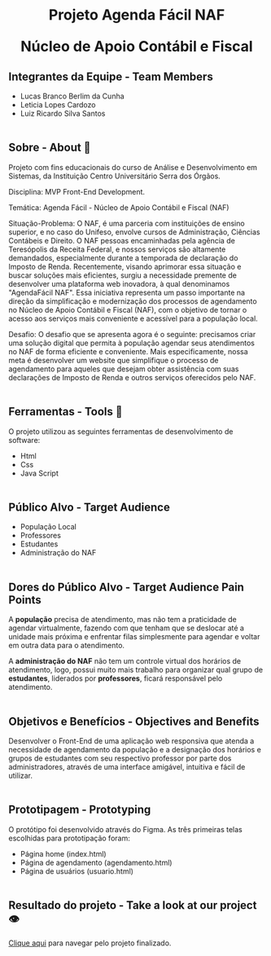 <h1 align="center">
    <strong>Projeto Agenda Fácil NAF</strong>
    <p>Núcleo de Apoio Contábil e Fiscal</p>
</h1>

## Integrantes da Equipe - Team Members 
- Lucas Branco Berlim da Cunha
- Leticia Lopes Cardozo
- Luiz Ricardo Silva Santos
<br><br>

## Sobre - About 📘

Projeto com fins educacionais do curso de Análise e Desenvolvimento em Sistemas, da Instituição Centro Universitário Serra dos Órgãos.

Disciplina: MVP Front-End Development.

Temática: Agenda Fácil - Núcleo de Apoio Contábil e Fiscal (NAF)

Situação-Problema: O NAF, é uma parceria com instituições de ensino superior, e no caso do Unifeso, envolve cursos de Administração, Ciências Contábeis e Direito. O NAF pessoas encaminhadas pela agência de Teresópolis da Receita Federal, e nossos serviços são altamente demandados, especialmente durante a temporada de declaração do Imposto de Renda.
Recentemente, visando aprimorar essa situação e buscar soluções mais eficientes, surgiu a necessidade premente de desenvolver uma plataforma web inovadora, à qual denominamos "AgendaFácil NAF". Essa iniciativa representa um passo importante na direção da simplificação e modernização dos processos de agendamento no Núcleo de Apoio Contábil e Fiscal (NAF), com o objetivo de tornar o acesso aos serviços mais conveniente e acessível para a população local.

Desafio: O desafio que se apresenta agora é o seguinte: precisamos criar uma solução digital que permita à população agendar seus atendimentos no NAF de forma eficiente e conveniente. Mais especificamente, nossa meta é desenvolver um website que simplifique o processo de agendamento para aqueles que desejam obter assistência com suas declarações de Imposto de Renda e outros serviços oferecidos pelo NAF.
<br><br>

## Ferramentas - Tools 🔧
O projeto utilizou as seguintes ferramentas de desenvolvimento de software:
- Html
- Css
- Java Script
<br><br>

## Público Alvo - Target Audience
- População Local
- Professores
- Estudantes
- Administração do NAF
<br><br>

## Dores do Público Alvo - Target Audience Pain Points
A <strong>população</strong> precisa de atendimento, mas não tem a praticidade de agendar virtualmente, fazendo com que tenham que se deslocar até a unidade mais próxima e enfrentar filas simplesmente para agendar e voltar em outra data para o atendimento.


A <strong>administração do NAF</strong> não tem um controle virtual dos horários de atendimento, logo, possui muito mais trabalho para organizar qual grupo de <strong>estudantes</strong>, liderados por <strong>professores</strong>, ficará responsável pelo atendimento.
<br><br>

## Objetivos e Benefícios - Objectives and Benefits
Desenvolver o Front-End de uma aplicação web responsiva que atenda a necessidade de agendamento da população e a designação dos horários e grupos de estudantes com seu respectivo professor por parte dos administradores, através de uma interface amigável, intuitiva e fácil de utilizar.
<br><br>

## Prototipagem - Prototyping
O protótipo foi desenvolvido através do Figma.
As três primeiras telas escolhidas para prototipação foram: 
- Página home (index.html)
- Página de agendamento (agendamento.html)
- Página de usuários (usuario.html)
<br><br>

## Resultado do projeto - Take a look at our project 👁️
<a href="https://agenda-facil-naf.vercel.app/">Clique aqui</a> para navegar pelo projeto finalizado.

